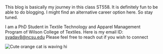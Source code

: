 This blog is basically my journey in this class ST558. It is definitely fun to be able to do blogging. I might find an alternative career option here. So stay tuned.

I am a PhD Student in Textile Technology and Apparel Management Program of Wilson College of Textiles.
Here is my email ID: syadav8@ncsu.edu
Please feel free to reach out if you wish to connect

![Cute orange cat is waving hi](https://media.istockphoto.com/id/1317718144/vector/cute-orange-cat-waving-paw-cartoon-vector-illustration.jpg?s=612x612&w=0&k=20&c=VSkkJCIc5BSalrucc_KRSUEkioAoP8z28UEZRUaKeos=)
